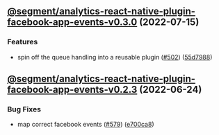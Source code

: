 ## [@segment/analytics-react-native-plugin-facebook-app-events-v0.3.0](https://github.com/segmentio/analytics-react-native/compare/@segment/analytics-react-native-plugin-facebook-app-events-v0.2.3...@segment/analytics-react-native-plugin-facebook-app-events-v0.3.0) (2022-07-15)


### Features

* spin off the queue handling into a reusable plugin ([#502](https://github.com/segmentio/analytics-react-native/issues/502)) ([55d7988](https://github.com/segmentio/analytics-react-native/commit/55d798821163d5a41902a6bc099b1bfcbd853a17))

## [@segment/analytics-react-native-plugin-facebook-app-events-v0.2.3](https://github.com/segmentio/analytics-react-native/compare/@segment/analytics-react-native-plugin-facebook-app-events-v0.2.2...@segment/analytics-react-native-plugin-facebook-app-events-v0.2.3) (2022-06-24)


### Bug Fixes

* map correct facebook events ([#579](https://github.com/segmentio/analytics-react-native/issues/579)) ([e700ca8](https://github.com/segmentio/analytics-react-native/commit/e700ca823e71e0087cb51cfc67857b8982fbf582))
